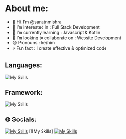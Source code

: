 # About me:
- 👋 Hi, I’m @sanatnmishra
- 👀 I’m interested in : Full Stack Development
- 🌱 I’m currently learning : Javascript & Kotlin
- 💞️ I’m looking to collaborate on : Website Development
- 😄 Pronouns : he/him
- ⚡ Fun fact : I create effective & optimized code

## Languages:

![My Skills](https://skillicons.dev/icons?i=java,kotlin,cpp,python,c,html)

## Framework:

![My Skills](https://skillicons.dev/icons?i=flutter,django)

## 🌐 Socials:
[![My Skills](https://skillicons.dev/icons?i=twitter)](https://x.com/SanatanMis44597) [![My Skills] [![My Skills](https://skillicons.dev/icons?i=linkedin)](https://www.linkedin.com/in/sanatan-mishra-735b81262/)




